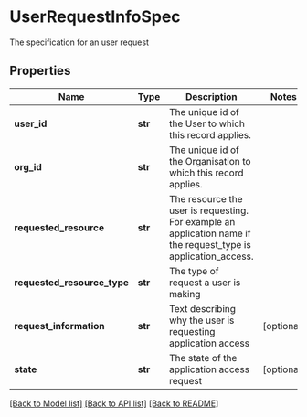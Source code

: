 # UserRequestInfoSpec

The specification for an user request
## Properties
Name | Type | Description | Notes
------------ | ------------- | ------------- | -------------
**user_id** | **str** | The unique id of the User to which this record applies.  | 
**org_id** | **str** | The unique id of the Organisation to which this record applies.  | 
**requested_resource** | **str** | The resource the user is requesting. For example an application name if the request_type is application_access.  | 
**requested_resource_type** | **str** | The type of request a user is making | 
**request_information** | **str** | Text describing why the user is requesting application access | [optional] 
**state** | **str** | The state of the application access request | [optional] 

[[Back to Model list]](../README.md#documentation-for-models) [[Back to API list]](../README.md#documentation-for-api-endpoints) [[Back to README]](../README.md)


